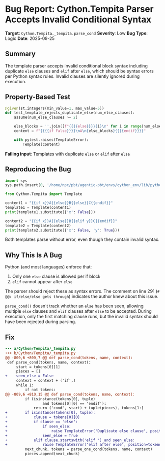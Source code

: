 # Bug Report: Cython.Tempita Parser Accepts Invalid Conditional Syntax

**Target**: `Cython.Tempita._tempita.parse_cond`
**Severity**: Low
**Bug Type**: Logic
**Date**: 2025-09-25

## Summary

The template parser accepts invalid conditional block syntax including duplicate `else` clauses and `elif` after `else`, which should be syntax errors per Python syntax rules. Invalid clauses are silently ignored during execution.

## Property-Based Test

```python
@given(st.integers(min_value=1, max_value=5))
def test_template_rejects_duplicate_else(num_else_clauses):
    assume(num_else_clauses >= 2)

    else_blocks = ''.join([f"{{{{else}}}}{i}\n" for i in range(num_else_clauses)])
    content = f"{{{{if False}}}}\nA\n{else_blocks}{{{{endif}}}}"

    with pytest.raises(TemplateError):
        Template(content)
```

**Failing input**: Templates with duplicate `else` or `elif` after `else`

## Reproducing the Bug

```python
import sys
sys.path.insert(0, '/home/npc/pbt/agentic-pbt/envs/cython_env/lib/python3.13/site-packages')

from Cython.Tempita import Template

content1 = "{{if x}}A{{else}}B{{else}}C{{endif}}"
template1 = Template(content1)
print(template1.substitute({'x': False}))

content2 = "{{if x}}A{{else}}B{{elif y}}C{{endif}}"
template2 = Template(content2)
print(template2.substitute({'x': False, 'y': True}))
```

Both templates parse without error, even though they contain invalid syntax.

## Why This Is A Bug

Python (and most languages) enforce that:
1. Only one `else` clause is allowed per if block
2. `elif` cannot appear after `else`

The parser should reject these as syntax errors. The comment on line 291 (`# @@: if/else/else gets through`) indicates the author knew about this issue.

`parse_cond()` doesn't track whether an `else` has been seen, allowing multiple `else` clauses and `elif` clauses after `else` to be accepted. During execution, only the first matching clause runs, but the invalid syntax should have been rejected during parsing.

## Fix

```diff
--- a/Cython/Tempita/_tempita.py
+++ b/Cython/Tempita/_tempita.py
@@ -800,6 +800,7 @@ def parse_cond(tokens, name, context):
 def parse_cond(tokens, name, context):
     start = tokens[0][1]
     pieces = []
+    seen_else = False
     context = context + ('if',)
     while 1:
         if not tokens:
@@ -809,6 +810,15 @@ def parse_cond(tokens, name, context):
         if (isinstance(tokens[0], tuple)
                 and tokens[0][0] == 'endif'):
             return ('cond', start) + tuple(pieces), tokens[1:]
+        if isinstance(tokens[0], tuple):
+            clause = tokens[0][0]
+            if clause == 'else':
+                if seen_else:
+                    raise TemplateError('Duplicate else clause', position=tokens[0][1], name=name)
+                seen_else = True
+            elif clause.startswith('elif ') and seen_else:
+                raise TemplateError('elif after else', position=tokens[0][1], name=name)
         next_chunk, tokens = parse_one_cond(tokens, name, context)
         pieces.append(next_chunk)
```
